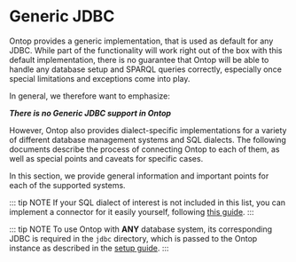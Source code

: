 # Generic JDBC

Ontop provides a generic implementation, that is used as default for any JDBC. While part of the functionality will work right out of the box with this default implementation, there is no guarantee that Ontop will be able to handle any database setup and SPARQL queries correctly, especially once special limitations and exceptions come into play.

In general, we therefore want to emphasize:

***There is no Generic JDBC support in Ontop***

However, Ontop also provides dialect-specific implementations for a variety of different database management systems and SQL dialects. The following documents describe the process of connecting Ontop to each of them, as well as special points and caveats for specific cases.

In this section, we provide general information and important points for each of the supported systems.

::: tip NOTE
If your SQL dialect of interest is not included in this list, you can implement a connector for it easily yourself, following [this guide](/dev/db-adapter.md).
:::

::: tip NOTE
To use Ontop with **ANY** database system, its corresponding JDBC is required in the `jdbc` directory, which is passed to the Ontop instance as described in the [setup guide](../guide/cli#ontop-endpoint). 
:::

